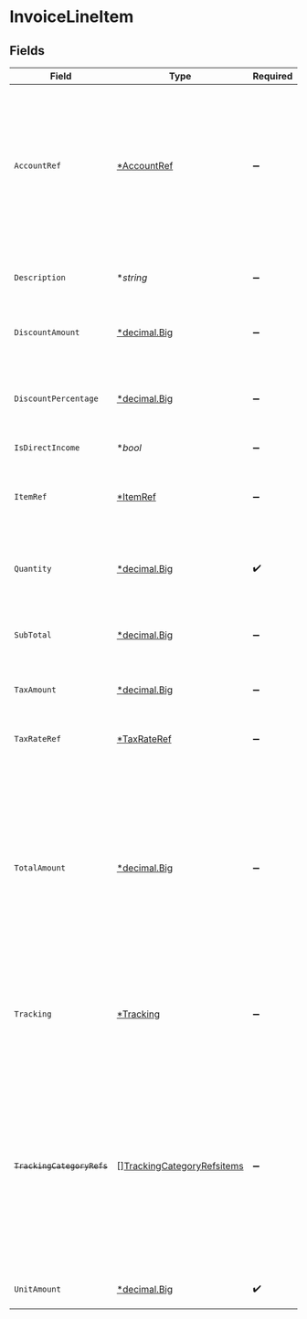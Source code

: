 # InvoiceLineItem


## Fields

| Field                                                                                                                                                                                           | Type                                                                                                                                                                                            | Required                                                                                                                                                                                        | Description                                                                                                                                                                                     |
| ----------------------------------------------------------------------------------------------------------------------------------------------------------------------------------------------- | ----------------------------------------------------------------------------------------------------------------------------------------------------------------------------------------------- | ----------------------------------------------------------------------------------------------------------------------------------------------------------------------------------------------- | ----------------------------------------------------------------------------------------------------------------------------------------------------------------------------------------------- |
| `AccountRef`                                                                                                                                                                                    | [*AccountRef](../../models/shared/accountref.md)                                                                                                                                                | :heavy_minus_sign:                                                                                                                                                                              | Data types that reference an account, for example bill and invoice line items, use an accountRef that includes the ID and name of the linked account.                                           |
| `Description`                                                                                                                                                                                   | **string*                                                                                                                                                                                       | :heavy_minus_sign:                                                                                                                                                                              | Friendly name of the goods or services provided.                                                                                                                                                |
| `DiscountAmount`                                                                                                                                                                                | [*decimal.Big](https://pkg.go.dev/github.com/ericlagergren/decimal#Big)                                                                                                                         | :heavy_minus_sign:                                                                                                                                                                              | Numerical value of any discounts applied.                                                                                                                                                       |
| `DiscountPercentage`                                                                                                                                                                            | [*decimal.Big](https://pkg.go.dev/github.com/ericlagergren/decimal#Big)                                                                                                                         | :heavy_minus_sign:                                                                                                                                                                              | Percentage rate (from 0 to 100) of any discounts applied to the unit amount.                                                                                                                    |
| `IsDirectIncome`                                                                                                                                                                                | **bool*                                                                                                                                                                                         | :heavy_minus_sign:                                                                                                                                                                              | N/A                                                                                                                                                                                             |
| `ItemRef`                                                                                                                                                                                       | [*ItemRef](../../models/shared/itemref.md)                                                                                                                                                      | :heavy_minus_sign:                                                                                                                                                                              | Reference to the product, service type, or inventory item to which the direct cost is linked.                                                                                                   |
| `Quantity`                                                                                                                                                                                      | [*decimal.Big](https://pkg.go.dev/github.com/ericlagergren/decimal#Big)                                                                                                                         | :heavy_check_mark:                                                                                                                                                                              | Number of units of goods or services provided.                                                                                                                                                  |
| `SubTotal`                                                                                                                                                                                      | [*decimal.Big](https://pkg.go.dev/github.com/ericlagergren/decimal#Big)                                                                                                                         | :heavy_minus_sign:                                                                                                                                                                              | Amount of the line, inclusive of discounts but exclusive of tax.                                                                                                                                |
| `TaxAmount`                                                                                                                                                                                     | [*decimal.Big](https://pkg.go.dev/github.com/ericlagergren/decimal#Big)                                                                                                                         | :heavy_minus_sign:                                                                                                                                                                              | Amount of tax for the line.                                                                                                                                                                     |
| `TaxRateRef`                                                                                                                                                                                    | [*TaxRateRef](../../models/shared/taxrateref.md)                                                                                                                                                | :heavy_minus_sign:                                                                                                                                                                              | Reference to the tax rate to which the line item is linked.                                                                                                                                     |
| `TotalAmount`                                                                                                                                                                                   | [*decimal.Big](https://pkg.go.dev/github.com/ericlagergren/decimal#Big)                                                                                                                         | :heavy_minus_sign:                                                                                                                                                                              | Total amount of the line, including tax. When pushing invoices to Xero, the total amount is exclusive of tax to allow automatic calculations if a tax rate or tax amount is not specified.      |
| `Tracking`                                                                                                                                                                                      | [*Tracking](../../models/shared/tracking.md)                                                                                                                                                    | :heavy_minus_sign:                                                                                                                                                                              | Categories, and a project and customer, against which the item is tracked.                                                                                                                      |
| ~~`TrackingCategoryRefs`~~                                                                                                                                                                      | [][TrackingCategoryRefsitems](../../models/shared/trackingcategoryrefsitems.md)                                                                                                                 | :heavy_minus_sign:                                                                                                                                                                              | : warning: ** DEPRECATED **: This will be removed in a future release, please migrate away from it as soon as possible.<br/><br/>Reference to the tracking categories to which the line item is linked. |
| `UnitAmount`                                                                                                                                                                                    | [*decimal.Big](https://pkg.go.dev/github.com/ericlagergren/decimal#Big)                                                                                                                         | :heavy_check_mark:                                                                                                                                                                              | Price of each unit of goods or services.                                                                                                                                                        |